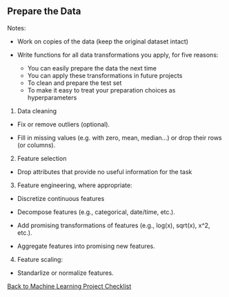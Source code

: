## Prepare the Data 

Notes: 

- Work on copies of the data (keep the original dataset intact)

- Write functions for all data transformations you apply, for five reasons: 
    - You can easily prepare the data the next time
    - You can apply these transformations in future projects
    - To clean and prepare the test set
    - To make it easy to treat your preparation choices as hyperparameters

1. Data cleaning

- Fix or remove outliers (optional).

- Fill in missing values (e.g. with zero, mean, median...) or drop their rows
  (or columns).

2. Feature selection 
    
- Drop attributes that provide no useful information for the task 

3. Feature engineering, where appropriate:

- Discretize continuous features

- Decompose features (e.g., categorical, date/time, etc.). 

- Add promising transformations of features (e.g., log(x), sqrt(x), x^2, etc.).

- Aggregate features into promising new features.

4. Feature scaling:

- Standarlize or normalize features. 


[Back to Machine Learning Project Checklist](./README.md)

